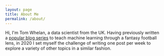 ```yaml
---
layout: page
title: About Me
permalink: /about/
---
```


Hi, I'm Tom Whelan, a data scientist from the UK. Having previously written a [popular blog series](http://www.fantasyfutopia.com/python-for-fantasy-football-introduction/) to teach machine learning through a fantasy football lens, in 2020 I set myself the challenge of writing one post per week to explore a variety of other topics in a similar fashion.
